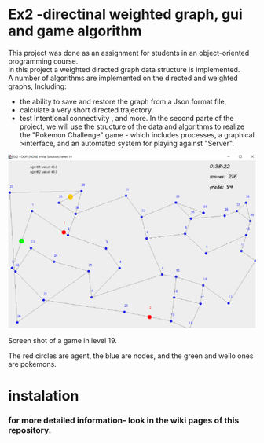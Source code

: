# Ex2 -directinal weighted graph, gui and game algorithm
This project was done as an assignment for students in an object-oriented programming course.  
In this project a weighted directed graph data structure is implemented.  
A number of algorithms are implemented on the directed and weighted graphs, Including:
- the ability to save and restore the graph from a Json format file,
- calculate a very short directed trajectory
- test Intentional connectivity , and more.
In the second parte of the project, we will use the structure of the data and algorithms to realize the 
"Pokemon Challenge" game - which includes processes, a graphical >interface, and an automated system for playing against "Server".

![alt text](images/level%2019.png)  

Screen shot of a game in level 19.

The red circles are agent, the blue are nodes, and the green and wello ones are pokemons.

# instalation
### for more detailed information- look in the wiki pages of this repository.
